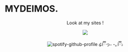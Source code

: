 # MYDEIMOS.

<div align="center">

Look at my sites !

<div align="center">

![](https://github.com/user-attachments/assets/f6e5f2e0-062c-4294-8a30-170ff65f4d0d)

<div align="center">

  ![spotify-github-profile](https://spotify-github-profile.kittinanx.com/api/view?uid=y091vl2c40oyrovu7v4r6j298&cover_image=true&theme=novatorem&show_offline=false&background_color=121212&interchange=true&bar_color=e93faa&bar_color_cover=false)
໒꒰ྀིっ˕ -｡꒱ྀི১ 



